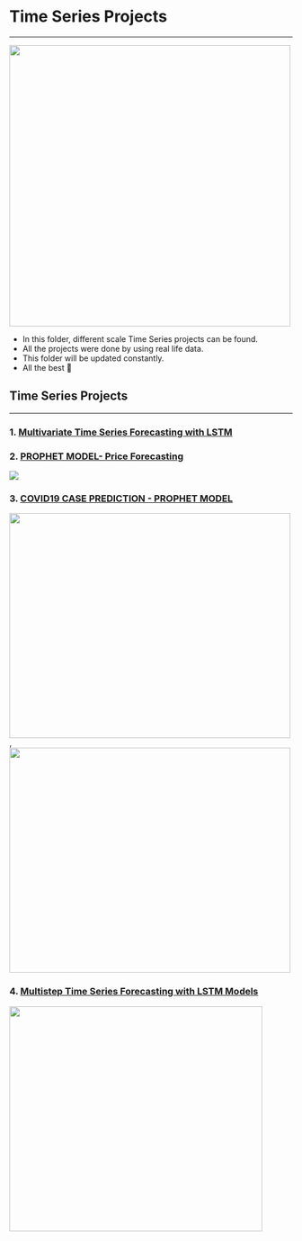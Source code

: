 # **Time Series Projects**
----------------------------------------------------------------

<img src="https://www.vskills.in/certification/blog/wp-content/uploads/2014/11/Forecasting.jpg" width="500" height="500">


- In this folder, different scale Time Series projects can be found.
- All the projects were done by using real life data.
- This folder will be updated constantly.
- All the best 🤘

## Time Series Projects
-------------------------------------------------------------------


### 1. [Multivariate Time Series Forecasting with LSTM](https://github.com/kb1907/Time_Series_Projects/blob/main/Multivariate_Time_Series_Forecasting_with_LSTM/multivariate-time-series-forecasting-with-lstm.ipynb)

### 2. [PROPHET MODEL- Price Forecasting](https://github.com/kb1907/Time_Series_Projects/blob/main/Price%20Forecasting%20with%20Prophet/Facebook_Prophet_Price_Forecasting.ipynb) 

![](https://cdn.analyticsvidhya.com/wp-content/uploads/2018/05/tumblr_inline_omh3tnv5zk1r1x9ql_500.png)

### 3. [COVID19 CASE PREDICTION - PROPHET MODEL](https://nbviewer.org/github/kb1907/Time_Series_Projects/blob/main/COVID19_Case_Prediction_Prophet_Model/Covid19_Cases_Prediction_Using_Facebook_Prophet.ipynb)
<img src="https://user-images.githubusercontent.com/51021282/149003347-580c4f18-5f2f-4006-830e-70a8b7469841.png" width="500" height="400">,<img src="https://user-images.githubusercontent.com/51021282/149003400-94c93eb9-acc5-4f08-b519-590d97027040.png" width="500" height="400">

### 4. [Multistep Time Series Forecasting with LSTM Models](https://github.com/kb1907/Time_Series_Projects/blob/main/Multistep_Time_Series_Forecasting_with_LSTM/multi-step-lstm-time-series-forecasting-models.ipynb)

<img src="https://www.researchgate.net/profile/Ke-Yan-4/publication/333791434/figure/fig1/AS:769860309090304@1560560409604/Unrolled-LSTM-uses-time-series-data-as-input.png" width="450" height="400">

